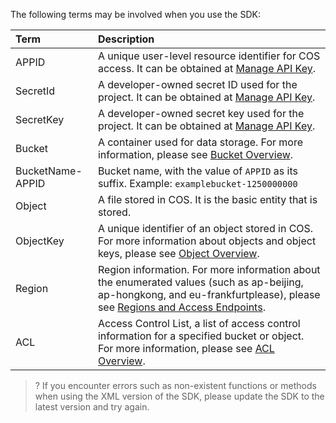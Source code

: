 The following terms may be involved when you use the SDK:

| Term | Description |
| :--------------- | :----------------------------------------------------------- |
| APPID | A unique user-level resource identifier for COS access. It can be obtained at [Manage API Key](https://console.cloud.tencent.com/capi).|
| SecretId | A developer-owned secret ID used for the project. It can be obtained at [Manage API Key](https://console.cloud.tencent.com/capi).|
| SecretKey| A developer-owned secret key used for the project. It can be obtained at [Manage API Key](https://console.cloud.tencent.com/capi).|
| Bucket | A container used for data storage. For more information, please see [Bucket Overview](https://intl.cloud.tencent.com/document/product/436/13312).|
| BucketName-APPID | Bucket name, with the value of `APPID` as its suffix. Example: `examplebucket-1250000000` |
| Object | A file stored in COS. It is the basic entity that is stored. |
| ObjectKey | A unique identifier of an object stored in COS. For more information about objects and object keys, please see [Object Overview](https://intl.cloud.tencent.com/document/product/436/13324).|
| Region | Region information. For more information about the enumerated values (such as ap-beijing, ap-hongkong, and eu-frankfurtplease), please see [Regions and Access Endpoints](https://intl.cloud.tencent.com/document/product/436/6224). |
| ACL | Access Control List, a list of access control information for a specified bucket or object. For more information, please see [ACL Overview](https://intl.cloud.tencent.com/document/product/436/30583). |

>? If you encounter errors such as non-existent functions or methods when using the XML version of the SDK, please update the SDK to the latest version and try again.
>
